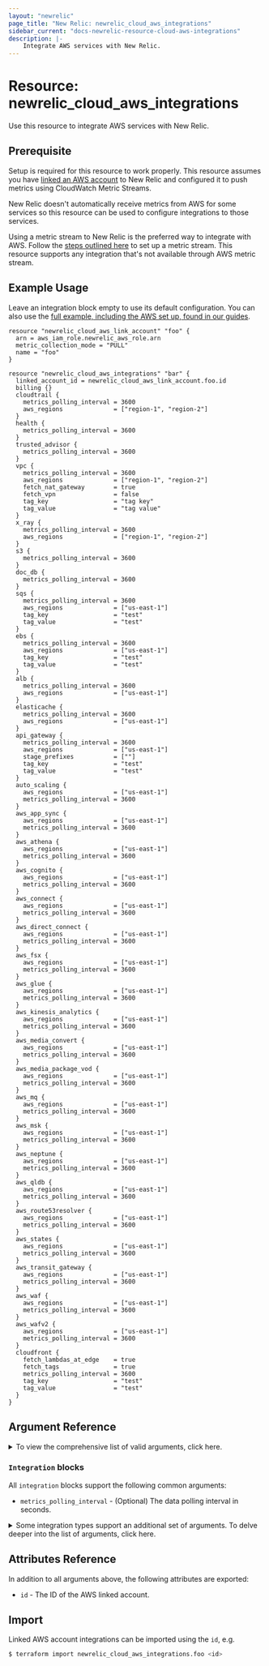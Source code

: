 ```yaml
---
layout: "newrelic"
page_title: "New Relic: newrelic_cloud_aws_integrations"
sidebar_current: "docs-newrelic-resource-cloud-aws-integrations"
description: |-
    Integrate AWS services with New Relic.
---
```


# Resource: newrelic\_cloud\_aws\_integrations

Use this resource to integrate AWS services with New Relic.

## Prerequisite

Setup is required for this resource to work properly. This resource assumes you have [linked an AWS account](cloud_aws_link_account.html) to New Relic and configured it to push metrics using CloudWatch Metric Streams.

New Relic doesn't automatically receive metrics from AWS for some services so this resource can be used to configure integrations to those services.

Using a metric stream to New Relic is the preferred way to integrate with AWS. Follow the [steps outlined here](https://docs.newrelic.com/docs/infrastructure/amazon-integrations/aws-integrations-list/aws-metric-stream/#set-up-metric-stream) to set up a metric stream. This resource supports any integration that's not available through AWS metric stream.

## Example Usage

Leave an integration block empty to use its default configuration. You can also use the [full example, including the AWS set up, found in our guides](https://registry.terraform.io/providers/newrelic/newrelic/latest/docs/guides/cloud_integrations_guide#aws).

```hcl
resource "newrelic_cloud_aws_link_account" "foo" {
  arn = aws_iam_role.newrelic_aws_role.arn
  metric_collection_mode = "PULL"
  name = "foo"
}

resource "newrelic_cloud_aws_integrations" "bar" {
  linked_account_id = newrelic_cloud_aws_link_account.foo.id
  billing {}
  cloudtrail {
    metrics_polling_interval = 3600
    aws_regions              = ["region-1", "region-2"]
  }
  health {
    metrics_polling_interval = 3600
  }
  trusted_advisor {
    metrics_polling_interval = 3600
  }
  vpc {
    metrics_polling_interval = 3600
    aws_regions              = ["region-1", "region-2"]
    fetch_nat_gateway        = true
    fetch_vpn                = false
    tag_key                  = "tag key"
    tag_value                = "tag value"
  }
  x_ray {
    metrics_polling_interval = 3600
    aws_regions              = ["region-1", "region-2"]
  }
  s3 {
    metrics_polling_interval = 3600
  }
  doc_db {
    metrics_polling_interval = 3600
  }
  sqs {
    metrics_polling_interval = 3600
    aws_regions              = ["us-east-1"]
    tag_key                  = "test"
    tag_value                = "test"
  }
  ebs {
    metrics_polling_interval = 3600
    aws_regions              = ["us-east-1"]
    tag_key                  = "test"
    tag_value                = "test"
  }
  alb {
    metrics_polling_interval = 3600
    aws_regions              = ["us-east-1"]
  }
  elasticache {
    metrics_polling_interval = 3600
    aws_regions              = ["us-east-1"]
  }
  api_gateway {
    metrics_polling_interval = 3600
    aws_regions              = ["us-east-1"]
    stage_prefixes           = [""]
    tag_key                  = "test"
    tag_value                = "test"
  }
  auto_scaling {
    aws_regions              = ["us-east-1"]
    metrics_polling_interval = 3600
  }
  aws_app_sync {
    aws_regions              = ["us-east-1"]
    metrics_polling_interval = 3600
  }
  aws_athena {
    aws_regions              = ["us-east-1"]
    metrics_polling_interval = 3600
  }
  aws_cognito {
    aws_regions              = ["us-east-1"]
    metrics_polling_interval = 3600
  }
  aws_connect {
    aws_regions              = ["us-east-1"]
    metrics_polling_interval = 3600
  }
  aws_direct_connect {
    aws_regions              = ["us-east-1"]
    metrics_polling_interval = 3600
  }
  aws_fsx {
    aws_regions              = ["us-east-1"]
    metrics_polling_interval = 3600
  }
  aws_glue {
    aws_regions              = ["us-east-1"]
    metrics_polling_interval = 3600
  }
  aws_kinesis_analytics {
    aws_regions              = ["us-east-1"]
    metrics_polling_interval = 3600
  }
  aws_media_convert {
    aws_regions              = ["us-east-1"]
    metrics_polling_interval = 3600
  }
  aws_media_package_vod {
    aws_regions              = ["us-east-1"]
    metrics_polling_interval = 3600
  }
  aws_mq {
    aws_regions              = ["us-east-1"]
    metrics_polling_interval = 3600
  }
  aws_msk {
    aws_regions              = ["us-east-1"]
    metrics_polling_interval = 3600
  }
  aws_neptune {
    aws_regions              = ["us-east-1"]
    metrics_polling_interval = 3600
  }
  aws_qldb {
    aws_regions              = ["us-east-1"]
    metrics_polling_interval = 3600
  }
  aws_route53resolver {
    aws_regions              = ["us-east-1"]
    metrics_polling_interval = 3600
  }
  aws_states {
    aws_regions              = ["us-east-1"]
    metrics_polling_interval = 3600
  }
  aws_transit_gateway {
    aws_regions              = ["us-east-1"]
    metrics_polling_interval = 3600
  }
  aws_waf {
    aws_regions              = ["us-east-1"]
    metrics_polling_interval = 3600
  }
  aws_wafv2 {
    aws_regions              = ["us-east-1"]
    metrics_polling_interval = 3600
  }
  cloudfront {
    fetch_lambdas_at_edge    = true
    fetch_tags               = true
    metrics_polling_interval = 3600
    tag_key                  = "test"
    tag_value                = "test"
  }
}
```
## Argument Reference

<details>
  <summary> To view the comprehensive list of valid arguments, click here. </summary>
* `account_id` - (Optional) The New Relic account ID to operate on.  This allows the user to override the `account_id` attribute set on the provider. Defaults to the environment variable `NEW_RELIC_ACCOUNT_ID`.
* `linked_account_id` - (Required) The ID of the linked AWS account in New Relic.
* `billing` - (Optional) Billing integration. See [Integration blocks](#integration-blocks) below for details.
* `cloudtrail` - (Optional) Cloudtrail integration. See [Integration blocks](#integration-blocks) below for details.
* `health` - (Optional) Health integration. See [Integration blocks](#integration-blocks) below for details.
* `trusted_advisor` - (Optional) Trusted Advisor integration. See [Integration blocks](#integration-blocks) below for details.
* `vpc` - (Optional) VPC integration. See [Integration blocks](#integration-blocks) below for details.
* `x_ray` - (Optional) X-Ray integration. See [Integration blocks](#integration-blocks) below for details.
* `s3` - (Optional) S3 integration. See [Integration blocks](#integration-blocks) below for details.
* `doc_db` - (Optional) Doc_DB integration. See [Integration blocks](#integration-blocks) below for details.
* `sqs` - (Optional) SQS integration. See [Integration blocks](#integration-blocks) below for details.
* `ebs` - (Optional) EBS integration. See [Integration blocks](#integration-blocks) below for details.
* `alb` - (Optional) ALB integration. See [Integration blocks](#integration-blocks) below for details.
* `elasticache` - (Optional) Elasticache integration. See [Integration blocks](#integration-blocks) below for details.
* `api_gateway` - (Optional) ApiGateway integration. See [Integration blocks](#integration-blocks) below for details.
* `auto_scaling` - (Optional) AutoScaling integration. See [Integration blocks](#integration-blocks) below for details.
* `aws_app_sync` - (Optional) AppSync integration. See [Integration blocks](#integration-blocks) below for details.
* `aws_athena` - (Optional) Athena integration. See [Integration blocks](#integration-blocks) below for details.
* `aws_cognito` - (Optional) Cognito integration. See [Integration blocks](#integration-blocks) below for details.
* `aws_connect` - (Optional) Connect integration. See [Integration blocks](#integration-blocks) below for details.
* `aws_direct_connect` - (Optional) DirectConnect integration. See [Integration blocks](#integration-blocks) below for details.
* `aws_fsx` - (Optional) Fsx integration. See [Integration blocks](#integration-blocks) below for details.
* `aws_glue` - (Optional) Glue integration. See [Integration blocks](#integration-blocks) below for details.
* `aws_kinesis_analytics` - (Optional) Kinesis Analytics integration. See [Integration blocks](#integration-blocks) below for details.
* `aws_media_convert` - (Optional) Media Convert integration. See [Integration blocks](#integration-blocks) below for details.
* `aws_media_package_vod` - (Optional) Media Package vod integration. See [Integration blocks](#integration-blocks) below for details.
* `aws_mq` - (Optional) Mq integration. See [Integration blocks](#integration-blocks) below for details.
* `aws_msk` - (Optional) Msk integration. See [Integration blocks](#integration-blocks) below for details.
* `aws_neptune` - (Optional) Neptune integration. See [Integration blocks](#integration-blocks) below for details.
* `aws_qldb` - (Optional) Qldb integration. See [Integration blocks](#integration-blocks) below for details.
* `aws_route53resolver` - (Optional) Route53resolver integration. See [Integration blocks](#integration-blocks) below for details.
* `aws_states` - (Optional) States integration. See [Integration blocks](#integration-blocks) below for details.
* `aws_transit_gateway` - (Optional) TransitGateway integration. See [Integration blocks](#integration-blocks) below for details.
* `aws_waf` - (Optional) Waf integration. See [Integration blocks](#integration-blocks) below for details.
* `aws_wafv2` - (Optional) Wafv2 integration. See [Integration blocks](#integration-blocks) below for details.
* `cloudfront` - (Optional) Cloudfront integration. See [Integration blocks](#integration-blocks) below for details.
</details>

### `Integration` blocks

All `integration` blocks support the following common arguments:

* `metrics_polling_interval` - (Optional) The data polling interval in seconds.

<details>
  <summary> Some integration types support an additional set of arguments. To delve deeper into the list of arguments, click here. </summary>
* `cloudtrail`
  * `aws_regions` - (Optional) Specify each AWS region that includes the resources that you want to monitor.
* `vpc`
  * `aws_regions` - (Optional) Specify each AWS region that includes the resources that you want to monitor.
  * `fetch_nat_gateway` - (Optional) Specify if NAT gateway should be monitored. May affect total data collection time and contribute to the Cloud provider API rate limit.
  * `fetch_vpn` - (Optional) Specify if VPN should be monitored. May affect total data collection time and contribute to the Cloud provider API rate limit.
  * `tag_key` - (Optional) Specify a Tag key associated with the resources that you want to monitor. Filter values are case-sensitive.
  * `tag_value` - (Optional) Specify a Tag value associated with the resources that you want to monitor. Filter values are case-sensitive.
* `x_ray`
  * `aws_regions` - (Optional) Specify each AWS region that includes the resources that you want to monitor.
* `s3`
  * `fetch_extended_inventory` - (Optional) Determine if extra inventory data be collected or not. May affect total data collection time and contribute to the Cloud provider API rate limit.
  * `fetch_tags` - (Optional) Specify if tags should be collected. May affect total data collection time and contribute to the Cloud provider API rate limit.
  * `tag_key` - (Optional) Specify a Tag key associated with the resources that you want to monitor. Filter values are case-sensitive.
  * `tag_value` - (Optional) Specify a Tag value associated with the resources that you want to monitor. Filter values are case-sensitive.
* `doc_db`
  * `aws_regions` - (Optional) Specify each AWS region that includes the resources that you want to monitor.
* `sqs`
  * `aws_regions` - (Optional) Specify each AWS region that includes the resources that you want to monitor.
  * `fetch_extended_inventory` - (Optional) Determine if extra inventory data be collected or not. May affect total data collection time and contribute to the Cloud provider API rate limit.
  * `fetch_tags` - (Optional) Specify if tags should be collected. May affect total data collection time and contribute to the Cloud provider API rate limit.
  * `queue_prefixes` - (Optional) Specify each name or prefix for the Queues that you want to monitor. Filter values are case-sensitive.
  * `tag_key` - (Optional) Specify a Tag key associated with the resources that you want to monitor. Filter values are case-sensitive.
  * `tag_value` - (Optional) Specify a Tag value associated with the resources that you want to monitor. Filter values are case-sensitive.
* `ebs`
  * `aws_regions` - (Optional) Specify each AWS region that includes the resources that you want to monitor.
  * `fetch_extended_inventory` - (Optional) Determine if extra inventory data be collected or not. May affect total data collection time and contribute to the Cloud provider API rate limit.
  * `tag_key` - (Optional) Specify a Tag key associated with the resources that you want to monitor. Filter values are case-sensitive.
  * `tag_value` - (Optional) Specify a Tag value associated with the resources that you want to monitor. Filter values are case-sensitive.
* `alb`
  * `aws_regions` - (Optional) Specify each AWS region that includes the resources that you want to monitor.
  * `fetch_extended_inventory` - (Optional) Determine if extra inventory data be collected or not. May affect total data collection time and contribute to the Cloud provider API rate limit.
  * `fetch_tags` - (Optional) Specify if tags should be collected. May affect total data collection time and contribute to the Cloud provider API rate limit.
  * `load_balancer_prefixes` - (Optional) Specify each name or prefix for the LBs that you want to monitor. Filter values are case-sensitive.
  * `tag_key` - (Optional) Specify a Tag key associated with the resources that you want to monitor. Filter values are case-sensitive.
  * `tag_value` - (Optional) Specify a Tag value associated with the resources that you want to monitor. Filter values are case-sensitive.
* `elasticache`
  * `aws_regions` - (Optional) Specify each AWS region that includes the resources that you want to monitor.
  * `fetch_tags` - (Optional) Specify if tags should be collected. May affect total data collection time and contribute to the Cloud provider API rate limit.
  * `tag_key` - (Optional) Specify a Tag key associated with the resources that you want to monitor. Filter values are case-sensitive.
  * `tag_value` - (Optional) Specify a Tag value associated with the resources that you want to monitor. Filter values are case-sensitive.
* `api_gateway`
  * `aws_regions` - (Optional) Specify each AWS region that includes the resources that you want to monitor.
  * `tag_key` - (Optional) Specify a Tag key associated with the resources that you want to monitor. Filter values are case-sensitive.
  * `tag_value` - (Optional) Specify a Tag value associated with the resources that you want to monitor. Filter values are case-sensitive.
  * `stage_prefixes` - (Optional) Determine if extra inventory data be collected or not. May affect total data collection time and contribute to the Cloud provider API rate limit.
* `cloudfront`
  * `fetch_lambdas_at_edge` - (Optional) Specify if Lambdas@Edge should be monitored. May affect total data collection time and contribute to the Cloud provider API rate limit.
  * `fetch_tags` - (Optional) Specify if tags should be collected. May affect total data collection time and contribute to the Cloud provider API rate limit.
  * `tag_key` - (Optional) Specify a Tag key associated with the resources that you want to monitor. Filter values are case-sensitive.
  * `tag_value` - (Optional) Specify a Tag value associated with the resources that you want to monitor. Filter values are case-sensitive.

Furthermore, below integration types supports the following common arguments.

* `auto_scaling`,`aws_app_sync`,`aws_athena`,`aws_cognito`,`aws_connect`,`aws_direct_connect`,`aws_fsx`,`aws_glue`,`aws_kinesis_analytics`,`aws_media_convert`,`aws_media_package_vod`,`aws_mq`,`aws_msk`,`aws_neptune`,`aws_qldb`,`aws_route53resolver`,`aws_states`,`aws_transit_gateway`,`aws_waf`,`aws_wafv2`.    
  * `aws_regions` - (Optional) Specify each AWS region that includes the resources that you want to monitor.  
</details>


## Attributes Reference

In addition to all arguments above, the following attributes are exported:

* `id` - The ID of the AWS linked account.

## Import

Linked AWS account integrations can be imported using the `id`, e.g.

```bash
$ terraform import newrelic_cloud_aws_integrations.foo <id>
```

